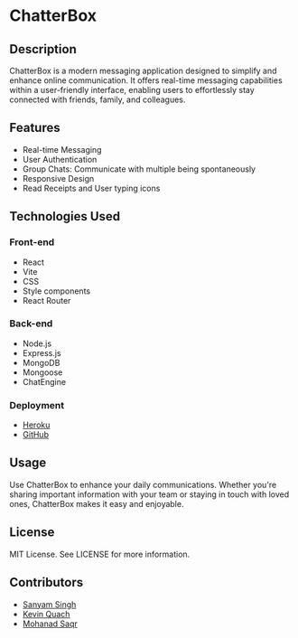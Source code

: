 # ChatterBox

## Description
ChatterBox is a modern messaging application designed to simplify and enhance online communication. It offers real-time messaging capabilities within a user-friendly interface, enabling users to effortlessly stay connected with friends, family, and colleagues.

## Features
- Real-time Messaging 
- User Authentication 
- Group Chats: Communicate with multiple being spontaneously 
- Responsive Design 
- Read Receipts and User typing icons

## Technologies Used

### Front-end 
- React 
- Vite
- CSS
- Style components 
- React Router

### Back-end 
- Node.js 
- Express.js
- MongoDB
- Mongoose
- ChatEngine 

### Deployment 
- [Heroku](https://chatterbox-smkp-67606edb58a4.herokuapp.com/)
- [GitHub](https://github.com/SanyamSamS/ChatterBox)

## Usage
Use ChatterBox to enhance your daily communications. Whether you're sharing important information with your team or staying in touch with loved ones, ChatterBox makes it easy and enjoyable.

## License
MIT License. See LICENSE for more information.

## Contributors 
- [Sanyam Singh](https://github.com/SanyamSamS)
- [Kevin Quach](https://github.com/quachies)
- [Mohanad Saqr](https://github.com/mohanad-saqr)
